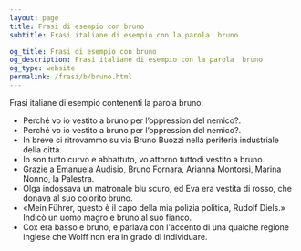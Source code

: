 ```yaml
---
layout: page
title: Frasi di esempio con bruno 
subtitle: Frasi italiane di esempio con la parola  bruno

og_title: Frasi di esempio con bruno 
og_description: Frasi italiane di esempio con la parola  bruno
og_type: website
permalink: /frasi/b/bruno.html
---
```


Frasi italiane di esempio contenenti la parola bruno:


- Perché vo io vestito a bruno per l’oppression del nemico?.
- Perché vo io vestito a bruno per l’oppression del nemico?.
- In breve ci ritrovammo su via Bruno Buozzi nella periferia industriale della città.
- Io son tutto curvo e abbattuto, vo attorno tuttodì vestito a bruno.
- Grazie a Emanuela Audisio, Bruno Fornara, Arianna Montorsi, Marina Nonno, la Palestra.
- Olga indossava un matronale blu scuro, ed Eva era vestita di rosso, che donava al suo colorito bruno.
- «Mein Führer, questo è il capo della mia polizia politica, Rudolf Diels.» Indicò un uomo magro e bruno al suo fianco.
- Cox era basso e bruno, e parlava con l'accento di una qualche regione inglese che Wolff non era in grado di individuare.
